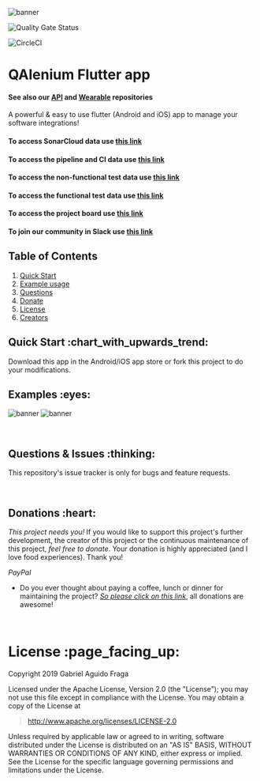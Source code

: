 ![banner](https://raw.github.com/kaapiel/Raw-content/master/flutter_app-banner.png)

![Quality Gate Status](https://sonarcloud.io/dashboard?id=QAlenium_flutter_app)

![CircleCI](https://img.shields.io/circleci/build/github/QAlenium/flutter_app/main)

# QAlenium Flutter app
#### See also our [API](https://github.com/QAlenium/QAlenium-api) and [Wearable](https://github.com/QAlenium/QAlenium-wearable) repositories
A powerful & easy to use flutter (Android and iOS) app to manage your software integrations!

#### To access SonarCloud data use [this link](https://sonarcloud.io/dashboard?id=QAlenium_flutter_app)
#### To access the pipeline and CI data use [this link](https://circleci.com/gh/QAlenium/QAlenium_flutter_app)
#### To access the non-functional test data use [this link](https://blazemeter.com/QAlenium_flutter_app)
#### To access the functional test data use [this link](https://cypress.com/)
#### To access the project board use [this link](https://github.com/orgs/QAlenium/projects/3)
#### To join our community in Slack use [this link](https://join.slack.com/t/qalenium/shared_invite/zt-c8l77uhz-80rRWRHCwb4mk82rW9cV7w)

## Table of Contents
1. [Quick Start](#quick-start)
1. [Example usage](#examples)
1. [Questions](#report)
1. [Donate](#donate)
1. [License](#licence)
1. [Creators](#creators)

<h2 id="quick-start">Quick Start :chart_with_upwards_trend:</h2>
Download this app in the Android/iOS app store or fork this project to do your modifications.

<br/>

<h2 id="examples">Examples :eyes:</h2>

![banner](https://raw.github.com/QAlenium/Raw-content/master/QAlenium_flutter_app/example-1.png)
![banner](https://raw.github.com/QAlenium/Raw-content/master/QAlenium_flutter_app/example-1.png)

<br/>

<h2 id="report">Questions & Issues :thinking:</h2>

This repository's issue tracker is only for bugs and feature requests.

<br/>

<h2 id="donate">Donations :heart:</h2>

*This project needs you!* If you would like to support this project's further development, the creator of this project or the continuous maintenance of this project, *feel free to donate*. Your donation is highly appreciated (and I love food experiences). Thank you!

*PayPal*

- Do you ever thought about paying a coffee, lunch or dinner for maintaining the project? [*So please click on this 
  link*](https://www.paypal.com/cgi-bin/webscr?cmd=_donations&business=gabriel_aguido@hotmail.com&lc=US&item_name=Donation+to+QAlenium+Flutter+app+Maintenance&no_note=0&cn=&currency_code=USD&bn=PP-DonationsBF:btn_donateCC_LG.gif:NonHosted), all donations are awesome!

<br/>

<h1 id="license">License :page_facing_up:</h1>

Copyright 2019 Gabriel Aguido Fraga

Licensed under the Apache License, Version 2.0 (the "License");
you may not use this file except in compliance with the License.
You may obtain a copy of the License at

> http://www.apache.org/licenses/LICENSE-2.0

Unless required by applicable law or agreed to in writing, software
distributed under the License is distributed on an "AS IS" BASIS,
WITHOUT WARRANTIES OR CONDITIONS OF ANY KIND, either express or implied.
See the License for the specific language governing permissions and
limitations under the License.

<br/>